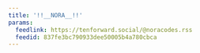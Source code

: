 ```yaml
---
title: '!!__NORA__!!'
params:
  feedlink: https://tenforward.social/@noracodes.rss
  feedid: 837fe3bc790933dee50005b4a780cbca
---
```

